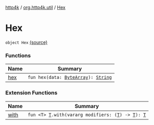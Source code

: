 [http4k](../../index.md) / [org.http4k.util](../index.md) / [Hex](./index.md)

# Hex

`object Hex` [(source)](https://github.com/http4k/http4k/blob/master/http4k-core/src/main/kotlin/org/http4k/util/Hex.kt#L3)

### Functions

| Name | Summary |
|---|---|
| [hex](hex.md) | `fun hex(data: `[`ByteArray`](https://kotlinlang.org/api/latest/jvm/stdlib/kotlin/-byte-array/index.html)`): `[`String`](https://kotlinlang.org/api/latest/jvm/stdlib/kotlin/-string/index.html) |

### Extension Functions

| Name | Summary |
|---|---|
| [with](../../org.http4k.core/with.md) | `fun <T> `[`T`](../../org.http4k.core/with.md#T)`.with(vararg modifiers: (`[`T`](../../org.http4k.core/with.md#T)`) -> `[`T`](../../org.http4k.core/with.md#T)`): `[`T`](../../org.http4k.core/with.md#T) |
